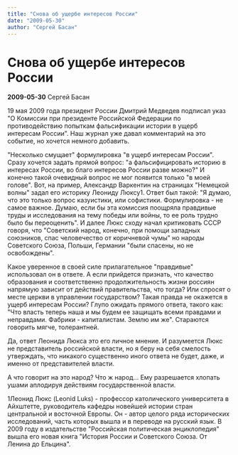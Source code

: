 ```yaml
---
title: "Снова об ущербе интересов России"
date: "2009-05-30"
author: "Сергей Басан"
---
```


# Снова об ущербе интересов России

**2009-05-30** Сергей Басан

19 мая 2009 года президент России Дмитрий Медведев подписал указ "О Комиссии при президенте Российской Федерации по противодействию попыткам фальсификации истории в ущерб интересам России". Наш журнал уже давал комментарий на это событие, но хочется немного добавить.

"Несколько смущает" формулировка "в ущерб интересам России". Сразу хочется задать прямой вопрос: "а фальсифицировать историю в интересах России, во благо интересов России разве можно?" И конечно такой очевидный вопрос не мог появится только "в моей голове". Вот, на пример, Александр Варкентин на страницах "Немецкой волны" задал его историку Леониду Люксу1. Ответ был такой: "Я думаю, что это только вопрос казуистики, или софистики. Формулировка - не самое важное. Думаю, если бы эта комиссия поощряла правдивые труды и исследования на тему победы или войны, то ее роль трудно было бы переоценить". И далее Люкс сходу начал критиковать СССР говоря, что "Советский народ, конечно, при помощи западных союзников, спас человечество от коричневой чумы" но народы Советского Союза, Польши, Германии "были спасены, но не освобождены".

Какое уверенное в своей силе прилагательное "правдивые" использовал он в ответе. А если прийдется признать, что качество образования и соответственно продолжительность жизни россиян напрямую зависит от действий правительства, что тогда? Или спросят о месте церкви в управлении государством? Такая правда не окажется в ущерб интересам России? Глупо ожидать прямого ответа, такого как: "Что власть теперь наша и мы будем ее защищать всеми правдами и неправдами. Фабрики - капиталистам. Землю им же". Стараются говорить мягче, толерантней.

Да, ответ Леонида Люкса это его личное мнение. И разумеется Люкс не представитель российской власти, но я беру на себя смелость утверждать, что никакого существенно иного ответа не будет, даже, и именно от представителей власти.

А что говорит на это народ? Что ж народ... Ему разрешается хлопать ушами аплодируя действиям государственной власти.

1Леонид Люкс (Leonid Luks) - профессор католического университета в Айхштетте, руководитель кафедры новейшей истории стран центральной и восточной Европы. Он - автор целого ряда исторических исследований, часть которых вышла и в переводе на русский язык. В 2009 году в издательстве "Российская политическая энциклопедия" вышла его новая книга "История России и Советского Союза. От Ленина до Ельцина".